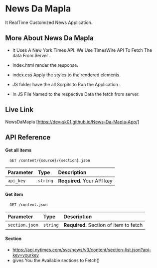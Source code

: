 
# News Da Mapla

It RealTime Customized News Application. 


## More About News Da Mapla

- It Uses A New York Times API. We Use TimesWire API To Fetch The data From Server . 
- Index.html render the response.
- index.css Apply the styles to the rendered elements.
- JS folder have the all Scrpits to Run the Application .

- In JS File Named to the respective Data the fetch from server.

## Live Link 
NewsDaMapla [https://dev-sk01.github.io/News-Da-Mapla-App/]

## API Reference

#### Get all items

```http
  GET /content/{source}/{section}.json
```

| Parameter | Type     | Description                |
| :-------- | :------- | :------------------------- |
| `api_key` | `string` | **Required**. Your API key |

#### Get item

```http
  GET /content.json
```

| Parameter | Type     | Description                       |
| :-------- | :------- | :-------------------------------- |
| `section.json`      | `string` | **Required**. Section of item to fetch |

#### Section 

- https://api.nytimes.com/svc/news/v3/content/section-list.json?api-key=yourkey 
- gives You the Available sections to Fetch()

